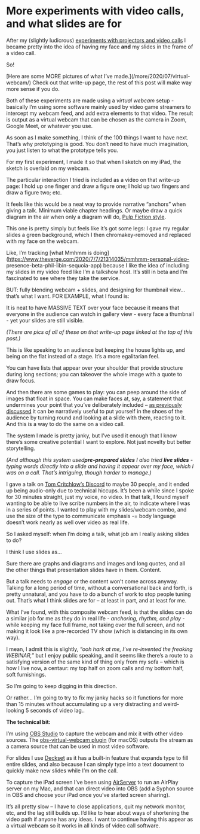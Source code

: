 # More experiments with video calls, and what slides are for

After my (slightly ludicrous) [experiments with projectors and video
calls](/home/2020/06/04/projectors) I became pretty into the idea of having my
face **and** my slides in the frame of a video call.

So!

[Here are some MORE pictures of what I’ve made.](/more/2020/07/virtual-
webcam/) Check out that write-up page, the rest of this post will make way
more sense if you do.

Both of these experiments are made using a _virtual webcam_ setup - basically
I’m using some software mainly used by video game streamers to intercept my
webcam feed, and add extra elements to that video. The result is output as a
virtual webcam that can be chosen as the camera in Zoom, Google Meet, or
whatever you use.

As soon as I make something, I think of the 100 things I want to have next.
That’s why prototyping is good. You don’t need to have much imagination, you
just listen to what the prototype tells you.

For my first experiment, I made it so that when I sketch on my iPad, the
sketch is overlaid on my webcam.

The particular interaction I tried is included as a video on that write-up
page: I hold up one finger and draw a figure one; I hold up two fingers and
draw a figure two; etc.

It feels like this would be a neat way to provide narrative “anchors” when
giving a talk. Minimum viable chapter headings. Or maybe draw a quick diagram
in the air when only a diagram will do, [Pulp Fiction
style](https://www.youtube.com/watch?v=mi6tQthPDWc).

This one is pretty simply but feels like it’s got some legs: I gave my regular
slides a green background, which I then chromakey-removed and replaced with my
face on the webcam.

Like, I’m tracking [what Mmhmm is
doing](https://www.theverge.com/2020/7/7/21314035/mmhmm-personal-video-
presence-beta-phil-libin-sequoia-app) because I like the idea of including my
slides in my video feed like I’m a talkshow host. It’s still in beta and I’m
fascinated to see where they take the service.

BUT: fully blending webcam + slides, and designing for thumbnail view… that’s
what I want. FOR EXAMPLE, what I found is:

It is neat to have MASSIVE TEXT over your face because it means that everyone
in the audience can watch in gallery view - every face a thumbnail - yet your
slides are still visible.

_(There are pics of all of these on that write-up page linked at the top of
this post.)_

This is like speaking to an audience but keeping the house lights up, and
being on the flat instead of a stage. It’s a more egalitarian feel.

You can have lists that appear over your shoulder that provide structure
during long sections; you can takeover the whole image with a quote to draw
focus.

And then there are some games to play: you can peep around the side of images
that float in space. You can make faces at, say, a statement that undermines
your point that you’ve deliberately included – [as previously
discussed](/home/2020/05/15/video_talks) it can be narratively useful to put
yourself in the shoes of the audience by turning round and looking at a slide
with them, reacting to it. And this is a way to do the same on a video call.

The system I made is pretty janky, but I’ve used it enough that I know there’s
some creative potential I want to explore. Not just novelty but better
storytelling.

_(And although this system used**pre-prepared slides** I also tried **live
slides** \- typing words directly into a slide and having it appear over my
face, which I was on a call. That’s intriguing, though harder to manage.)_

I gave a talk on [Tom Critchlow’s
Discord](https://tomcritchlow.com/2020/07/08/discord/) to maybe 30 people, and
it ended up being audio-only due to technical hiccups. It’s been a while since
I spoke for 30 minutes straight, just my voice, no video. In that talk, I
found myself wanting to be able to live scribe numbers in the air, to indicate
where I was in a series of points. I wanted to play with my slides/webcam
combo, and use the size of the type to communicate emphasis -= body language
doesn’t work nearly as well over video as real life.

So I asked myself: when I’m doing a talk, what job am I really asking slides
to do?

I think I use slides as…

Sure there are graphs and diagrams and images and long quotes, and all the
other things that presentation slides have in them. Content.

But a talk needs to _engage_ or the content won’t come across anyway. Talking
for a long period of time, without a conversational back and forth, is pretty
unnatural, and you have to do a bunch of work to stop people tuning out.
That’s what I think slides are for – at least in part, and at least for me.

What I’ve found, with this composite webcam feed, is that the slides can do a
similar job for me as they do in real life - _anchoring, rhythm, and play_ \-
while keeping my face full frame, not taking over the full screen, and not
making it look like a pre-recorded TV show (which is distancing in its own
way).

I mean, I admit this is slightly, _“ooh hark at me, I’ve re-invented the
freaking WEBINAR,”_ but I enjoy public speaking, and it seems like there’s a
route to a satisfying version of the same kind of thing only from my sofa –
which is how I live now, a centaur: my top half on zoom calls and my bottom
half, soft furnishings.

So I’m going to keep digging in this direction.

Or rather… I’m going to try to fix my janky hacks so it functions for more
than 15 minutes without accumulating up a very distracting and weird-looking 5
seconds of video lag..

**The technical bit:**

I’m using [OBS Studio](https://obsproject.com) to capture the webcam and mix
it with other video sources. The [obs-virtual-webcam
plugin](https://github.com/johnboiles/obs-mac-virtualcam) (for macOS) outputs
the stream as a camera source that can be used in most video software.

For slides I use [Deckset](https://www.deckset.com) as it has a built-in
feature that expands type to fill entire slides, and also because I can simply
type into a text document to quickly make new slides while I’m on the call.

To capture the iPad screen I’ve been using
[AirServer](https://www.airserver.com) to run an AirPlay server on my Mac, and
that can direct video into OBS (add a Syphon source in OBS and choose your
iPad once you’ve started screen sharing).

It’s all pretty slow – I have to close applications, quit my network monitor,
etc, and the lag still builds up. I’d like to hear about ways of shortening
the video path if anyone has any ideas. I want to continue having this appear
as a virtual webcam so it works in all kinds of video call software.

